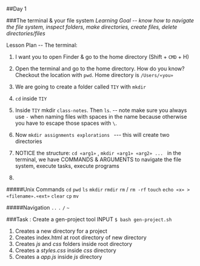 ##Day 1

###The terminal & your file system
*Learning Goal -- know how to navigate the file system, inspect folders, make directories, create files, delete directories/files*

Lesson Plan -- The terminal:
1. I want you to open Finder & go to the home directory (Shift + `CMD` + H)

2. Open the terminal and go to the home directory. How do you know? Checkout the location with `pwd`. Home directory is `/Users/«you»`

3. We are going to create a folder called `TIY` with `mkdir`

4. `cd` inside `TIY`

5. Inside `TIY` mkdir `class-notes`.  Then `ls`.
  -- note make sure you always use `-` when naming files with spaces in the name because otherwise you have to escape those spaces with `\`.

6. Now `mkdir assignments explorations ` --- this will create two directories

7. NOTICE the structure: `cd «arg1»` , `mkdir «arg1» «arg2» ... ` in the terminal, we have COMMANDS & ARGUMENTS to navigate the file system, execute tasks, execute programs 

8. 


#####Unix Commands
`cd`
`pwd`
`ls`
`mkdir`
`rmdir`
`rm` / `rm -rf`
`touch`
`echo «x» > «filename».«ext»`
`clear`
`cp`
`mv`

#####Navigation
`..`
`.`
`/`
`~`

###Task : Create a gen-project tool
INPUT
`$ bash gen-project.sh`

1. Creates a new directory for a project
2. Creates index.html at root directory of new directory
3. Creates *js* and *css* folders inside root directory
4. Creates a *styles.css* inside *css* directory
5. Creates a *app.js* inside *js* directory



